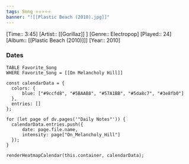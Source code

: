 ```yaml
---
tags: Song ⭐⭐⭐⭐⭐ 
banner: "![[Plastic Beach (2010).jpg]]"
---
```

[Time:: 3:45]
[Artist:: [[Gorillaz]] ]
[Genre:: Electropop]
[Played:: 24]
[Album:: [[Plastic Beach (2010)]]]
[Year:: 2010]
### Dates
````dataview
TABLE Favorite_Song
WHERE Favorite_Song = [[On Melancholy Hill]]
````
  ```dataviewjs
const calendarData = { 
	colors: { 
		blue: ["#9ccfd8", "#5BAAB8", "#57A1BB", "#5da8c7", "#3e8fb0"] 
	}, 
	entries: [] 
}; 

for (let page of dv.pages('"Daily Notes"')) { 
	calendarData.entries.push({ 
		date: page.file.name, 
		intensity: page["On_Melancholy_Hill"]
	}); 
} 

renderHeatmapCalendar(this.container, calendarData);
```
